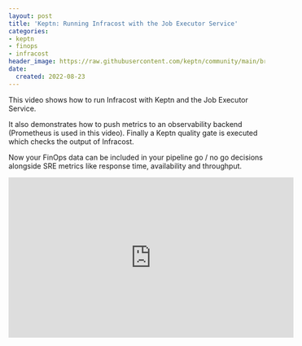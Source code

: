 ```yaml
---
layout: post
title: 'Keptn: Running Infracost with the Job Executor Service'
categories:
- keptn
- finops
- infracost
header_image: https://raw.githubusercontent.com/keptn/community/main/branding/logos/keptn-logo-square.svg
date:
  created: 2022-08-23
---
```


This video shows how to run Infracost with Keptn and the Job Executor Service.

<!-- more -->

It also demonstrates how to push metrics to an observability backend (Prometheus is used in this video). Finally a Keptn quality gate is executed which checks the output of Infracost.

Now your FinOps data can be included in your pipeline go / no go decisions alongside SRE metrics like response time, availability and throughput.

<iframe width="560" height="315" src="https://www.youtube.com/embed/L8AWjCAHv-4" title="YouTube video player" frameborder="0" allow="accelerometer; autoplay; clipboard-write; encrypted-media; gyroscope; picture-in-picture" allowfullscreen></iframe>